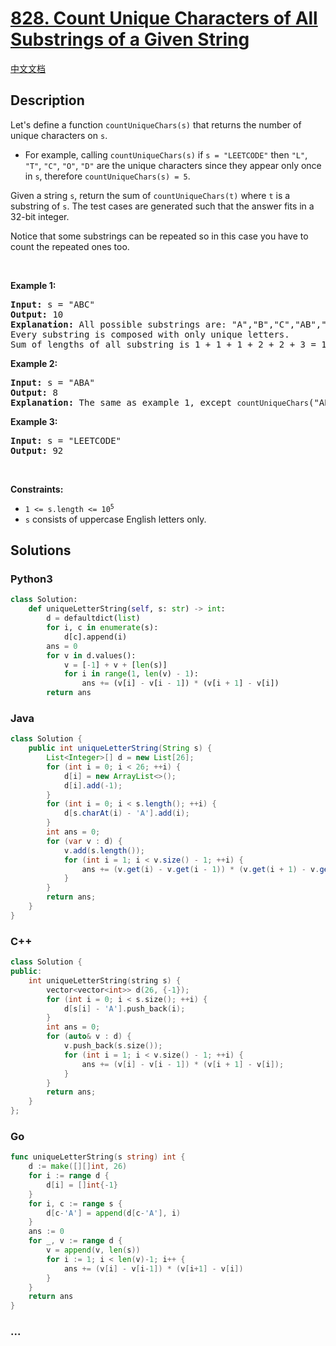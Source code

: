 # [828. Count Unique Characters of All Substrings of a Given String](https://leetcode.com/problems/count-unique-characters-of-all-substrings-of-a-given-string)

[中文文档](/solution/0800-0899/0828.Count%20Unique%20Characters%20of%20All%20Substrings%20of%20a%20Given%20String/README.md)

## Description

<p>Let&#39;s define a function <code>countUniqueChars(s)</code> that returns the number of unique characters on <code>s</code>.</p>

<ul>
	<li>For example, calling <code>countUniqueChars(s)</code> if <code>s = &quot;LEETCODE&quot;</code> then <code>&quot;L&quot;</code>, <code>&quot;T&quot;</code>, <code>&quot;C&quot;</code>, <code>&quot;O&quot;</code>, <code>&quot;D&quot;</code> are the unique characters since they appear only once in <code>s</code>, therefore <code>countUniqueChars(s) = 5</code>.</li>
</ul>

<p>Given a string <code>s</code>, return the sum of <code>countUniqueChars(t)</code> where <code>t</code> is a substring of <code>s</code>. The test cases are generated such that the answer fits in a 32-bit integer.</p>

<p>Notice that some substrings can be repeated so in this case you have to count the repeated ones too.</p>

<p>&nbsp;</p>
<p><strong>Example 1:</strong></p>

<pre>
<strong>Input:</strong> s = &quot;ABC&quot;
<strong>Output:</strong> 10
<strong>Explanation: </strong>All possible substrings are: &quot;A&quot;,&quot;B&quot;,&quot;C&quot;,&quot;AB&quot;,&quot;BC&quot; and &quot;ABC&quot;.
Every substring is composed with only unique letters.
Sum of lengths of all substring is 1 + 1 + 1 + 2 + 2 + 3 = 10
</pre>

<p><strong>Example 2:</strong></p>

<pre>
<strong>Input:</strong> s = &quot;ABA&quot;
<strong>Output:</strong> 8
<strong>Explanation: </strong>The same as example 1, except <code>countUniqueChars</code>(&quot;ABA&quot;) = 1.
</pre>

<p><strong>Example 3:</strong></p>

<pre>
<strong>Input:</strong> s = &quot;LEETCODE&quot;
<strong>Output:</strong> 92
</pre>

<p>&nbsp;</p>
<p><strong>Constraints:</strong></p>

<ul>
	<li><code>1 &lt;= s.length &lt;= 10<sup>5</sup></code></li>
	<li><code>s</code> consists of uppercase English letters only.</li>
</ul>

## Solutions

<!-- tabs:start -->

### **Python3**

```python
class Solution:
    def uniqueLetterString(self, s: str) -> int:
        d = defaultdict(list)
        for i, c in enumerate(s):
            d[c].append(i)
        ans = 0
        for v in d.values():
            v = [-1] + v + [len(s)]
            for i in range(1, len(v) - 1):
                ans += (v[i] - v[i - 1]) * (v[i + 1] - v[i])
        return ans
```

### **Java**

```java
class Solution {
    public int uniqueLetterString(String s) {
        List<Integer>[] d = new List[26];
        for (int i = 0; i < 26; ++i) {
            d[i] = new ArrayList<>();
            d[i].add(-1);
        }
        for (int i = 0; i < s.length(); ++i) {
            d[s.charAt(i) - 'A'].add(i);
        }
        int ans = 0;
        for (var v : d) {
            v.add(s.length());
            for (int i = 1; i < v.size() - 1; ++i) {
                ans += (v.get(i) - v.get(i - 1)) * (v.get(i + 1) - v.get(i));
            }
        }
        return ans;
    }
}
```

### **C++**

```cpp
class Solution {
public:
    int uniqueLetterString(string s) {
        vector<vector<int>> d(26, {-1});
        for (int i = 0; i < s.size(); ++i) {
            d[s[i] - 'A'].push_back(i);
        }
        int ans = 0;
        for (auto& v : d) {
            v.push_back(s.size());
            for (int i = 1; i < v.size() - 1; ++i) {
                ans += (v[i] - v[i - 1]) * (v[i + 1] - v[i]);
            }
        }
        return ans;
    }
};
```

### **Go**

```go
func uniqueLetterString(s string) int {
	d := make([][]int, 26)
	for i := range d {
		d[i] = []int{-1}
	}
	for i, c := range s {
		d[c-'A'] = append(d[c-'A'], i)
	}
	ans := 0
	for _, v := range d {
		v = append(v, len(s))
		for i := 1; i < len(v)-1; i++ {
			ans += (v[i] - v[i-1]) * (v[i+1] - v[i])
		}
	}
	return ans
}
```

### **...**

```

```

<!-- tabs:end -->
